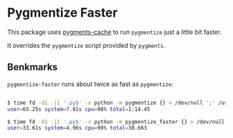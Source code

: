 # Pygmentize Faster

This package uses [pygments-cache](https://github.com/xonsh/pygments-cache) to run `pygmentize` just a little bit faster.

It overrides the `pygmentize` script provided by `pygments`.

## Benkmarks

`pygmentize-faster` runs about twice as fast as `pygmentize`:

```bash

$ time fd -d1 -j1 '.py$' -x python -m pygmentize {} > /dev/null ';' /usr/lib/python3.10
user=65.25s system=7.81s cpu=98% total=1:14.45

$ time fd -d1 -j1 '.py$' -x python -m pygmentize_faster {} > /dev/null ';' /usr/lib/python3.10
user=33.61s system=4.96s cpu=99% total=38.663

```
